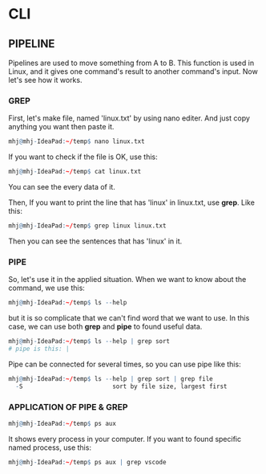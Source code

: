 # CLI

## PIPELINE

Pipelines are used to move something from A to B. This function is used in Linux, and it gives one command's result to another command's input. Now let's see how it works.

### GREP

First, let's make file, named 'linux.txt' by using nano editer. And just copy anything you want then paste it. 
```r
mhj@mhj-IdeaPad:~/temp$ nano linux.txt
```

If you want to check if the file is OK, use this:
```r
mhj@mhj-IdeaPad:~/temp$ cat linux.txt
```
You can see the every data of it. 

Then, If you want to print the line that has 'linux' in linux.txt, use __grep__. Like this:
```r
mhj@mhj-IdeaPad:~/temp$ grep linux linux.txt
```
Then you can see the sentences that has 'linux' in it.


### PIPE 

So, let's use it in the applied situation. When we want to know about the command, we use this:
```r
mhj@mhj-IdeaPad:~/temp$ ls --help
```
but it is so complicate that we can't find word that we want to use. In this case, we can use both __grep__ and __pipe__ to found useful data.
```r
mhj@mhj-IdeaPad:~/temp$ ls --help | grep sort
# pipe is this: |
```
Pipe can be connected for several times, so you can use pipe like this:
```r
mhj@mhj-IdeaPad:~/temp$ ls --help | grep sort | grep file
  -S                         sort by file size, largest first
```

### APPLICATION OF PIPE & GREP

```r
mhj@mhj-IdeaPad:~/temp$ ps aux
```
It shows every process in your computer. If you want to found specific named process, use this:
```r
mhj@mhj-IdeaPad:~/temp$ ps aux | grep vscode
```

